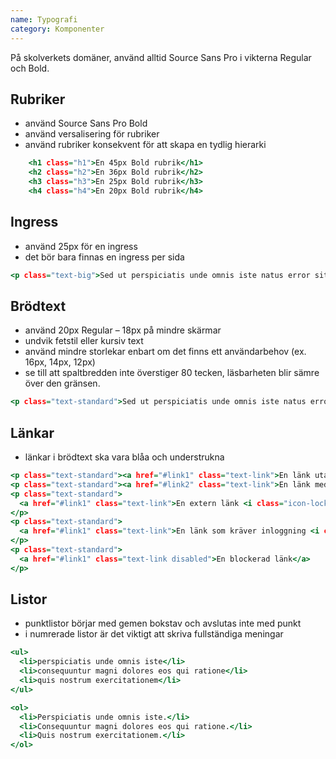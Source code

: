 ```yaml
---
name: Typografi
category: Komponenter
---
```


På skolverkets domäner, använd alltid Source Sans Pro i vikterna Regular och Bold.

## Rubriker

* använd Source Sans Pro Bold
* använd versalisering för rubriker
* använd rubriker konsekvent för att skapa en tydlig hierarki

```headlines.html
    <h1 class="h1">En 45px Bold rubrik</h1>
    <h2 class="h2">En 36px Bold rubrik</h2>
    <h3 class="h3">En 25px Bold rubrik</h3>
    <h4 class="h4">En 20px Bold rubrik</h4>
```

## Ingress

* använd 25px för en ingress
* det bör bara finnas en ingress per sida

```leading.html
<p class="text-big">Sed ut perspiciatis unde omnis iste natus error sit voluptatem accusantium doloremque laudantium, totam rem aperiam, eaque ipsa quae ab illo inventore veritatis et quasi architecto beatae vitae dicta sunt explicabo.</p>
```

## Brödtext

* använd 20px Regular – 18px på mindre skärmar
* undvik fetstil eller kursiv text
* använd mindre storlekar enbart om det finns ett användarbehov (ex. 16px, 14px, 12px)
* se till att spaltbredden inte överstiger 80 tecken, läsbarheten blir sämre över den gränsen.

```body.html
<p class="text-standard">Sed ut perspiciatis unde omnis iste natus error sit voluptatem accusantium doloremque laudantium, totam rem aperiam, eaque ipsa quae ab illo inventore veritatis accusantium doloremque laudantium, totam rem aperiam, eaque ipsa quae ab illo inventore veritatis et quasi architecto beatae vitae dicta sunt explicabo. Et quasi architecto beatae vitae dicta sunt explicabo. Sed ut perspiciatis unde omnis iste natus error sit voluptatem.</p>
```

## Länkar
* länkar i brödtext ska vara blåa och understrukna

```links.html
<p class="text-standard"><a href="#link1" class="text-link">En länk utan omgivande text</a></p>
<p class="text-standard"><a href="#link2" class="text-link">En länk med omgivande text</a> sed ut perspiciatis unde omnis iste natus error sit voluptatem accusantium</p>
<p class="text-standard">
  <a href="#link1" class="text-link">En extern länk <i class="icon-lock"></i></a>
</p>
<p class="text-standard">
  <a href="#link1" class="text-link">En länk som kräver inloggning <i class="icon-hyperlink"></i></a>
</p>
<p class="text-standard">
  <a href="#link1" class="text-link disabled">En blockerad länk</a>
</p>
```

## Listor
* punktlistor börjar med gemen bokstav och avslutas inte med punkt
* i numrerade listor är det viktigt att skriva fullständiga meningar

```lists.html
<ul>
  <li>perspiciatis unde omnis iste</li>
  <li>consequuntur magni dolores eos qui ratione</li>
  <li>quis nostrum exercitationem</li>
</ul>

<ol>
  <li>Perspiciatis unde omnis iste.</li>
  <li>Consequuntur magni dolores eos qui ratione.</li>
  <li>Quis nostrum exercitationem.</li>
</ol>
```
